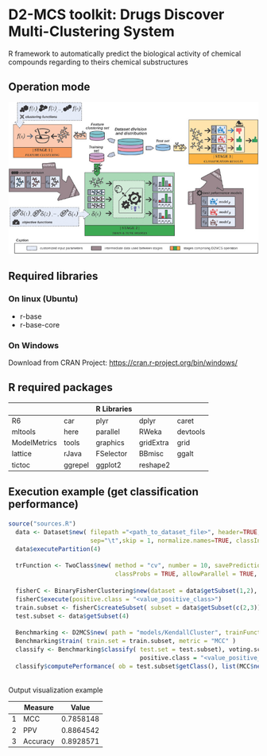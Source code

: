 # D2-MCS toolkit: Drugs Discover Multi-Clustering System

R framework to automatically predict the biological activity of chemical compounds regarding to theirs chemical substructures

## Operation mode

![D2-MCS Operation mode](d2mcs_operation_mode.jpg)


## Required libraries

### On linux (Ubuntu)

* r-base
* r-base-core

### On Windows

Download from CRAN Project: https://cran.r-project.org/bin/windows/

## R required packages

|             |            | R Libraries |            |            |
|-------------|------------|-------------|------------|------------|
|R6           |car         |plyr         |dplyr       |caret       |
|mltools      |here        |parallel     |RWeka       |devtools    |
|ModelMetrics |tools       |graphics     |gridExtra   |grid        |
|lattice      |rJava       |FSelector    |BBmisc      |ggalt       |
|tictoc       |ggrepel     |ggplot2      |reshape2    |            |

## Execution example (get classification performance)

```R
source("sources.R")
  data <- Dataset$new( filepath ="<path_to_dataset_file>", header=TRUE, 
                       sep="\t",skip = 1, normalize.names=TRUE, classIndex = 1 )
  data$executePartition(4)
  
  trFunction <- TwoClass$new( method = "cv", number = 10, savePredictions = "final", 
                              classProbs = TRUE, allowParallel = TRUE, verboseIter = FALSE)
  
  fisherC <- BinaryFisherClustering$new(dataset = data$getSubset(1,2), maxClusters = 50)
  fisherC$execute(positive.class = "<value_positive_class>")
  train.subset <- fisherC$createSubset( subset = data$getSubset(c(2,3)) )
  test.subset <- data$getSubset(4)
  
  Benchmarking <- D2MCS$new( path = "models/KendallCluster", trainFunction = trFunction )
  Benchmarking$train( train.set = train.subset, metric = "MCC" )
  classify <- Benchmarking$classify( test.set = test.subset), voting.scheme = ClassWeightedVoting$new(), 
                                     positive.class = "<value_positive_class>" )
  classify$computePerformance( ob = test.subset$getClass(), list(MCC$new(), PPV$new(), Accuracy$new()) )
  
```
Output visualization example


|   |  Measure |   Value   |
|---|----------|-----------|
| 1 |      MCC | 0.7858148 | 
| 2 |     PPV  | 0.8864542 |
| 3 | Accuracy | 0.8928571 |



